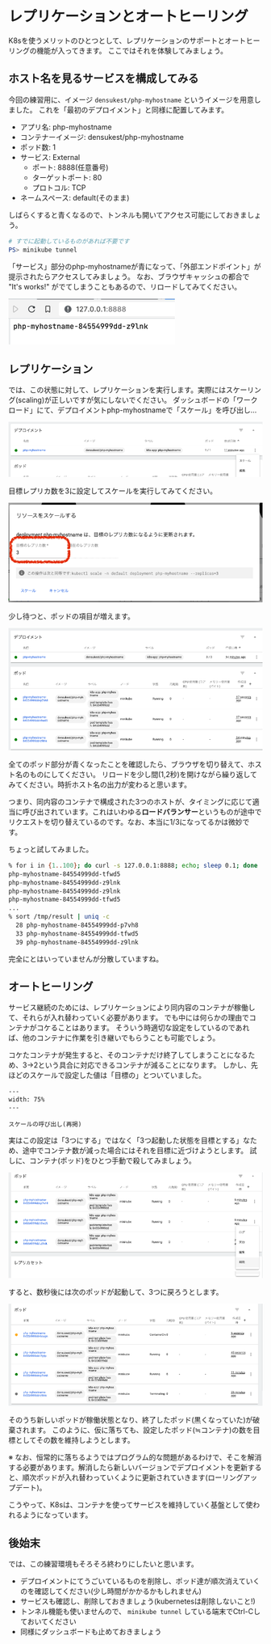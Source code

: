 # レプリケーションとオートヒーリング

K8sを使うメリットのひとつとして、レプリケーションのサポートとオートヒーリングの機能が入ってきます。
ここではそれを体験してみましょう。

## ホスト名を見るサービスを構成してみる

今回の練習用に、イメージ `densukest/php-myhostname` というイメージを用意しました。
これを「最初のデプロイメント」と同様に配置してみます。

* アプリ名: php-myhostname
* コンテナーイメージ: densukest/php-myhostname
* ポッド数: 1
* サービス: External
    * ポート: 8888(任意番号)
    * ターゲットポート: 80
    * プロトコル: TCP
* ネームスペース: default(そのまま)

しばらくすると青くなるので、トンネルも開いてアクセス可能にしておきましょう。

```powershell
# すでに起動しているものがあれば不要です
PS> minikube tunnel
```

「サービス」部分のphp-myhostnameが青になって、「外部エンドポイント」が提示されたらアクセスしてみましょう。
なお、ブラウザキャッシュの都合で "It's works!" がでてしまうこともあるので、リロードしてみてください。

![とりあえずホスト名](images/replica-1.png)

## レプリケーション

では、この状態に対して、レプリケーションを実行します。実際にはスケーリング(scaling)が正しいですが気にしないでください。
ダッシュボードの「ワークロード」にて、デプロイメントphp-myhostnameで「スケール」を呼び出し…

![スケールの呼び出し](images/replica-2.png)

目標レプリカ数を3に設定してスケールを実行してみてください。

![レプリカ数設定](images/replica-3-config.png)

少し待つと、ポッドの項目が増えます。

![ポッド状態の変化](images/replica-4.png)

全てのポッド部分が青くなったことを確認したら、ブラウザを切り替えて、ホスト名のものにしてください。
リロードを少し間(1,2秒)を開けながら繰り返してみてください。時折ホスト名の出力が変わると思います。

つまり、同内容のコンテナで構成された3つのホストが、タイミングに応じて適当に呼び出されています。これはいわゆる**ロードバランサー**というものが途中でリクエストを切り替えているのです。なお、本当に1/3になってるかは微妙です。

ちょっと試してみました。

```zsh
% for i in {1..100}; do curl -s 127.0.0.1:8888; echo; sleep 0.1; done | tee /tmp/result
php-myhostname-84554999dd-tfwd5
php-myhostname-84554999dd-z9lnk
php-myhostname-84554999dd-z9lnk
php-myhostname-84554999dd-tfwd5
...
% sort /tmp/result | uniq -c
  28 php-myhostname-84554999dd-p7vh8
  33 php-myhostname-84554999dd-tfwd5
  39 php-myhostname-84554999dd-z9lnk
```

完全にとはいっていませんが分散していますね。

## オートヒーリング

サービス継続のためには、レプリケーションにより同内容のコンテナが稼働して、それらが入れ替わっていく必要があります。
でも中には何らかの理由でコンテナがコケることはあります。
そういう時適切な設定をしているのであれば、他のコンテナに作業を引き継いでもらうことも可能でしょう。

コケたコンテナが発生すると、そのコンテナだけ終了してしまうことになるため、3→2という具合に対応できるコンテナが減ることになります。
しかし、先ほどのスケールで設定した値は「目標の」とついていました。

```{figure} images/replica-3-config.png
---
width: 75%
---

スケールの呼び出し(再掲)
```



実はこの設定は「3つにする」ではなく「3つ起動した状態を目標とする」なため、途中でコンテナ数が減った場合にはそれを目標に近づけようとします。
試しに、コンテナ(ポッド)をひとつ手動で殺してみましょう。

![ポッドを強制的にひとつ選んで殺してみる](images/replica-5.png)

すると、数秒後には次のポッドが起動して、3つに戻ろうとします。

![オートヒール中](images/replica-6.png)

そのうち新しいポッドが稼働状態となり、終了したポッド(黒くなっていた)が破棄されます。
このように、仮に落ちても、設定したポッド(≒コンテナ)の数を目標としてその数を維持しようとします。

※ なお、恒常的に落ちるようではプログラム的な問題があるわけで、そこを解消する必要があります。解消したら新しいバージョンでデプロイメントを更新すると、順次ポッドが入れ替わっていくように更新されていきます(ローリングアップデート)。

こうやって、K8sは、コンテナを使ってサービスを維持していく基盤として使われるようになっています。

## 後始末

では、この練習環境もそろそろ終わりにしたいと思います。

* デプロイメントにてうごいているものを削除し、ポッド達が順次消えていくのを確認してください(少し時間がかかるかもしれません)
* サービスも確認し、削除しておきましょう(kubernetesは削除しないこと!)
* トンネル機能も使いませんので、 `minikube tunnel` している端末でCtrl-Cしておいてください
* 同様にダッシュボードも止めておきましょう
